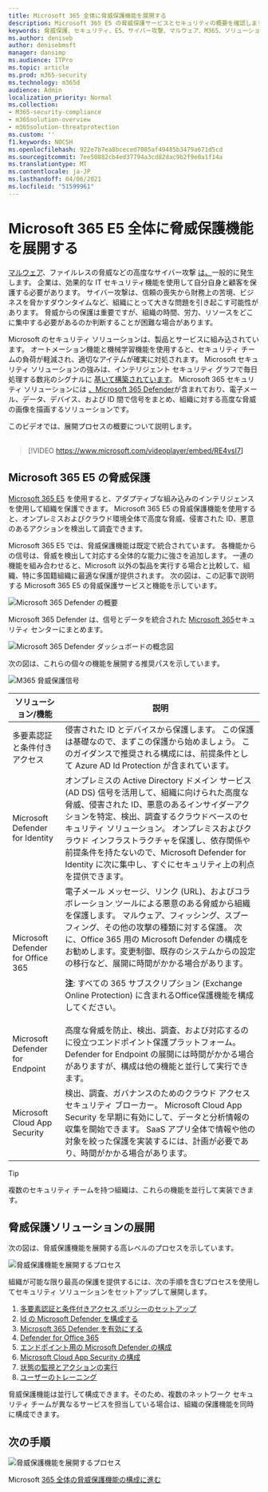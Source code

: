 ```yaml
---
title: Microsoft 365 全体に脅威保護機能を展開する
description: Microsoft 365 E5 の脅威保護サービスとセキュリティの概要を確認します。
keywords: 脅威保護、セキュリティ、E5、サイバー攻撃、マルウェア、M365、ソリューション
ms.author: deniseb
author: denisebmsft
manager: dansimp
ms.audience: ITPro
ms.topic: article
ms.prod: m365-security
ms.technology: m365d
audience: Admin
localization_priority: Normal
ms.collection:
- M365-security-compliance
- m365solution-overview
- m365solution-threatprotection
ms.custom: ''
f1.keywords: NOCSH
ms.openlocfilehash: 922e7b7ea8bceced7085af49485b3479a671d5cd
ms.sourcegitcommit: 7ee50882cb4ed37794a3cd82dac9b2f9e0a1f14a
ms.translationtype: MT
ms.contentlocale: ja-JP
ms.lasthandoff: 04/06/2021
ms.locfileid: "51599961"
---
```

# <a name="deploy-threat-protection-capabilities-across-microsoft-365-e5"></a>Microsoft 365 E5 全体に脅威保護機能を展開する

[マルウェア](/windows/security/threat-protection/intelligence/understanding-malware)、ファイルレスの脅威などの高度なサイバー攻撃 [は、](/windows/security/threat-protection/intelligence/fileless-threats)一般的に発生します。 企業は、効果的な IT セキュリティ機能を使用して自分自身と顧客を保護する必要があります。 サイバー攻撃は、信頼の喪失から財務上の苦境、ビジネスを脅かすダウンタイムなど、組織にとって大きな問題を引き起こす可能性があります。 脅威からの保護は重要ですが、組織の時間、労力、リソースをどこに集中する必要があるのか判断することが困難な場合があります。 

Microsoft のセキュリティ ソリューションは、製品とサービスに組み込されています。 オートメーション機能と機械学習機能を使用すると、セキュリティ チームの負荷が軽減され、適切なアイテムが確実に対処されます。 Microsoft セキュリティ ソリューションの強みは、インテリジェント セキュリティ グラフで毎日処理する数兆のシグナルに [基いて構築されています](/graph/security-concept-overview)。 Microsoft 365 セキュリティ ソリューションには [、Microsoft 365 Defender](../security/defender/microsoft-365-defender.md)が含まれており、電子メール、データ、デバイス、および ID 間で信号をまとめ、組織に対する高度な脅威の画像を描画するソリューションです。

このビデオでは、展開プロセスの概要について説明します。
<br><br>
> [!VIDEO https://www.microsoft.com/videoplayer/embed/RE4vsI7]


## <a name="threat-protection-in-microsoft-365-e5"></a>Microsoft 365 E5 の脅威保護

[Microsoft 365 E5](https://www.microsoft.com/microsoft-365/enterprise-e5-business-software?activetab=pivot%3aoverviewtab) を使用すると、アダプティブな組み込みのインテリジェンスを使用して組織を保護できます。 Microsoft 365 E5 の脅威保護機能を使用すると、オンプレミスおよびクラウド環境全体で高度な脅威、侵害された ID、悪意のあるアクションを検出して調査できます。

Microsoft 365 E5 では、脅威保護機能は既定で統合されています。 各機能からの信号は、脅威を検出して対応する全体的な能力に強さを追加します。 一連の機能を組み合わせると、Microsoft 以外の製品を実行する場合と比較して、組織、特に多国籍組織に最適な保護が提供されます。 次の図は、この記事で説明する Microsoft 365 E5 の脅威保護サービスと機能を示しています。

![Microsoft 365 Defender の概要](../media/deploy-threat-protection/deploy-threat-protection-across-m365-overview.png)

Microsoft 365 Defender は、信号とデータを統合された [Microsoft 365](/microsoft-365/security/defender/overview-security-center)セキュリティ センターにまとめます。 

![Microsoft 365 Defender ダッシュボードの概念図](../media/deploy-threat-protection/deploy-threat-protection-across-m365-mtp.png)

次の図は、これらの個々の機能を展開する推奨パスを示しています。 

![M365 脅威保護信号](../media/deploy-threat-protection/deploy-threat-protection-across-m365.png)

|ソリューション/機能  |説明  |
|---------|---------|
|多要素認証と条件付きアクセス     |侵害された ID とデバイスから保護します。 この保護は基礎なので、まずこの保護から始めましょう。 このガイダンスで推奨される構成には、前提条件として Azure AD Id Protection が含まれています。     |
|Microsoft Defender for Identity     |  オンプレミスの Active Directory ドメイン サービス (AD DS) 信号を活用して、組織に向けられた高度な脅威、侵害された ID、悪意のあるインサイダーアクションを特定、検出、調査するクラウドベースのセキュリティ ソリューション。 オンプレミスおよびクラウド インフラストラクチャを保護し、依存関係や前提条件を持たないので、Microsoft Defender for Identity に次に集中し、すぐにセキュリティ上の利点を提供できます。 | 
|Microsoft Defender for Office 365     | 電子メール メッセージ、リンク (URL)、およびコラボレーション ツールによる悪意のある脅威から組織を保護します。 マルウェア、フィッシング、スプーフィング、その他の攻撃の種類に対する保護。 次に、Office 365 用の Microsoft Defender の構成をお勧めします。変更制御、既存のシステムからの設定の移行など、展開に時間がかかる場合があります。 <p>**注**: すべての 365 サブスクリプション (Exchange Online Protection) に含まれるOffice保護機能を構成してください。       |
|Microsoft Defender for Endpoint    | 高度な脅威を防止、検出、調査、および対応するのに役立つエンドポイント保護プラットフォーム。  Defender for Endpoint の展開には時間がかかる場合がありますが、構成は他の機能と並行して実行できます。   |
|Microsoft Cloud App Security     |   検出、調査、ガバナンスのためのクラウド アクセス セキュリティ ブローカー。 Microsoft Cloud App Security を早期に有効にして、データと分析情報の収集を開始できます。 SaaS アプリ全体で情報や他の対象を絞った保護を実装するには、計画が必要であり、時間がかかる場合があります。       | 

> [!TIP]
> 複数のセキュリティ チームを持つ組織は、これらの機能を並行して実装できます。 

## <a name="deploy-your-threat-protection-solution"></a>脅威保護ソリューションの展開

 次の図は、脅威保護機能を展開する高レベルのプロセスを示しています。 

![脅威保護機能を展開するプロセス](../media/deploy-threat-protection/deploy-threat-protection-across-m365-grid.png)

組織が可能な限り最高の保護を提供するには、次の手順を含むプロセスを使用してセキュリティ ソリューションをセットアップして展開します。

1. [多要素認証と条件付きアクセス ポリシーのセットアップ](deploy-threat-protection-configure.md#step-1-set-up-multi-factor-authentication-and-conditional-access-policies)
2. [Id の Microsoft Defender を構成する](deploy-threat-protection-configure.md#step-2-configure-microsoft-defender-for-identity)
3. [Microsoft 365 Defender を有効にする](deploy-threat-protection-configure.md#step-3-turn-on-microsoft-365-defender)
4. [Defender for Office 365](deploy-threat-protection-configure.md#step-4-configure-microsoft-defender-for-office-365)
5. [エンドポイント用の Microsoft Defender の構成](deploy-threat-protection-configure.md#step-5-configure-microsoft-defender-for-endpoint)
6. [Microsoft Cloud App Security の構成](deploy-threat-protection-configure.md#step-6-configure-microsoft-cloud-app-security)
7. [状態の監視とアクションの実行](deploy-threat-protection-configure.md#step-7-monitor-status-and-take-actions)
8. [ユーザーのトレーニング](deploy-threat-protection-configure.md#step-8-train-users)

脅威保護機能は並行して構成できます。そのため、複数のネットワーク セキュリティ チームが異なるサービスを担当している場合は、組織の保護機能を同時に構成できます。

## <a name="next-step"></a>次の手順


![脅威保護機能を展開するプロセス](../media/deploy-threat-protection/deploy-threat-protection-across-m365-grid.png)

Microsoft [365 全体の脅威保護機能の構成に進む](deploy-threat-protection-configure.md)

